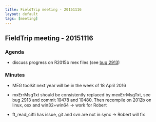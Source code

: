 ```yaml
---
title: FieldTrip meeting - 20151116
layout: default
tags: [meeting]
---
```


## FieldTrip meeting - 20151116

### Agenda

*  discuss progress on R2015b mex files (see [bug 2913](http://bugzilla.fieldtriptoolbox.org/show_bug.cgi?id=2913))

### Minutes

*  MEG toolkit next year will be in the week of 18 April 2016

*  mxErrMsgTxt should be consistently replaced by mexErrMsgTxt, see bug 2913 and commit 10478 and 10480. Then recompile on 2012b on linux, osx and win32+win64 -> work for Robert

*  ft_read_cifti has issue, git and svn are not in sync -> Robert will fix
